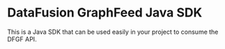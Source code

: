 # DataFusion GraphFeed Java SDK

This is a Java SDK that can be used easily in your project to consume the DFGF API.

